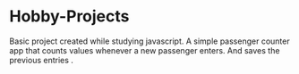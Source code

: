 # Hobby-Projects

Basic project created while studying javascript.
A simple passenger counter app that counts values whenever a new passenger enters.
And saves the previous entries .
